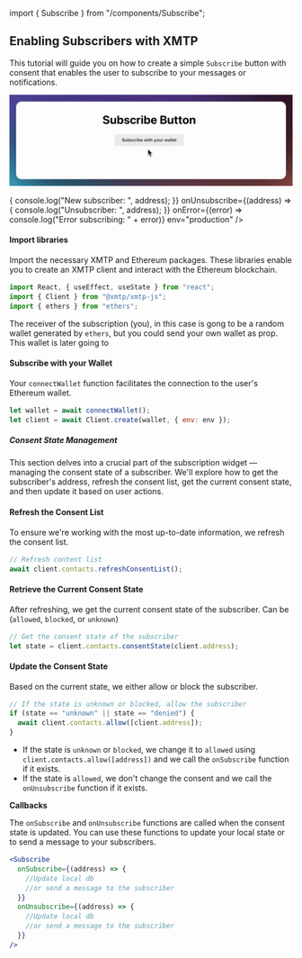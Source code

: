 import { Subscribe } from "/components/Subscribe";

## Enabling Subscribers with XMTP

This tutorial will guide you on how to create a simple `Subscribe` button with consent that enables the user to subscribe to your messages or notifications.

![](animation.gif)

<div className="widget-container">
  <Subscribe
    senderAddress="0x93E2fc3e99dFb1238eB9e0eF2580EFC5809C7204"
    onSubscribe={(address) => {
      console.log("New subscriber: ", address);
    }}
    onUnsubscribe={(address) => {
      console.log("Unsubscriber: ", address);
    }}
    onError={(error) => console.log("Error subscribing: " + error)}
    env="production"
/>

</div>
<div id="subscribeArray" style={{ textAlign: "center", fontSize: "12px" }}></div>

#### Import libraries

Import the necessary XMTP and Ethereum packages. These libraries enable you to create an XMTP client and interact with the Ethereum blockchain.

```jsx
import React, { useEffect, useState } from "react";
import { Client } from "@xmtp/xmtp-js";
import { ethers } from "ethers";
```

The receiver of the subscription (you), in this case is gong to be a random wallet generated by `ethers`, but you could send your own wallet as prop. This wallet is later going to

#### Subscribe with your Wallet

Your `connectWallet` function facilitates the connection to the user's Ethereum wallet.

```jsx
let wallet = await connectWallet();
let client = await Client.create(wallet, { env: env });
```

##### Consent State Management

This section delves into a crucial part of the subscription widget — managing the consent state of a subscriber. We'll explore how to get the subscriber's address, refresh the consent list, get the current consent state, and then update it based on user actions.

#### Refresh the Consent List

To ensure we're working with the most up-to-date information, we refresh the consent list.

```jsx
// Refresh content list
await client.contacts.refreshConsentList();
```

#### Retrieve the Current Consent State

After refreshing, we get the current consent state of the subscriber. Can be (`allowed`, `blocked`, or `unknown`)

```jsx
// Get the consent state of the subscriber
let state = client.contacts.consentState(client.address);
```

#### Update the Consent State

Based on the current state, we either allow or block the subscriber.

```jsx
// If the state is unknown or blocked, allow the subscriber
if (state == "unknown" || state == "denied") {
  await client.contacts.allow([client.address]);
}
```

- If the state is `unknown` or `blocked`, we change it to `allowed` using `client.contacts.allow([address])` and we call the `onSubscribe` function if it exists.
- If the state is `allowed`, we don't change the consent and we call the `onUnsubscribe` function if it exists.

**Callbacks**

The `onSubscribe` and `onUnsubscribe` functions are called when the consent state is updated. You can use these functions to update your local state or to send a message to your subscribers.

```jsx
<Subscribe
  onSubscribe={(address) => {
    //Update local db
    //or send a message to the subscriber
  }}
  onUnsubscribe={(address) => {
    //Update local db
    //or send a message to the subscriber
  }}
/>
```
